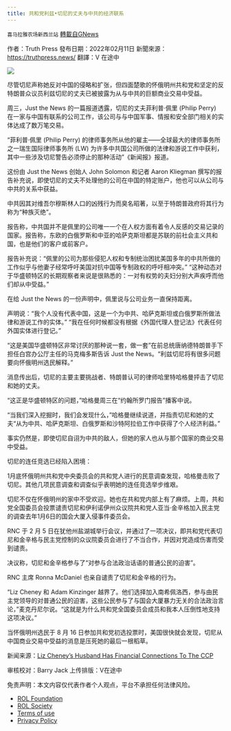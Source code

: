 ```yaml
---
title: 共和党利兹•切尼的丈夫与中共的经济联系
---
```

`喜马拉雅农场新西兰站` [轉載自GNews](https://gnews.org/zh-hans/1988424/)

作者：Truth Press
發布日期：2022年02月11日
新聞來源：https://truthpress.news/
翻譯：V 在途中

![](https://assets.gnews.org/wp-content/uploads/2022/02/2116.jpg)

尽管切尼声称她反对中国的侵略和扩张，但四面楚歌的怀俄明州共和党和坚定的反特朗普众议员利兹切尼的丈夫已被披露为从与中共的巨额商业交易中受益。

周三，Just the News 的一篇报道透露，切尼的丈夫菲利普·佩里 (Philip Perry) 在一家与中国有联系的公司工作，该公司与与中国军事、情报和安全部门相关的实体达成了数万笔交易。

“菲利普·佩里 (Philip Perry) 的律师事务所从他的雇主——全球最大的律师事务所之一瑞生国际律师事务所 (LW) 为许多中共国公司所做的法律和游说工作中获利，其中一些涉及切尼警告必须停止的那种活动”《新闻报》报道。

这份由 Just the News 创始人 John Solomon 和记者 Aaron Kliegman 撰写的报告补充说，即使切尼的丈夫不处理他的公司在中国的特定账户，他也可以从公司与中共的关系中获益。

中共因其对维吾尔穆斯林人口的凶残行为而臭名昭著，以至于特朗普政府将其行为称为“种族灭绝”。

报告称，中共国并不是佩里的公司唯一一个在人权方面有着令人反感的交易记录的国家。报告称，东欧的白俄罗斯和中亚的哈萨克斯坦都是苏联的前社会主义共和国，也是他们的客户或前客户。

报告补充说：“佩里的公司为那些侵犯人权和专制统治困扰美国多年的中共所做的工作似乎与他妻子经常呼吁美国对抗中国等专制政权的呼吁相冲突。” “这种动态对于华盛顿特区的长期观察者来说是很熟悉的：一对有权势的夫妇分别大声疾呼而他们却从中受益。”

在给 Just the News 的一份声明中，佩里说与公司业务一直保持距离。

声明说：“我个人没有代表中国，这是一个为中共、哈萨克斯坦或白俄罗斯所做法律和游说工作的实体。” “我在任何时候都没有根据《外国代理人登记法》代表任何外国实体进行登记。”

“这是美国华盛顿特区非常讨厌的那种说一套，做一套”在前总统唐纳德特朗普手下担任白宫办公厅主任的马克梅多斯告诉 Just the News。“利兹切尼将有很多问题要向怀俄明州选民解释。”

消息传出后，切尼的主要主要挑战者、特朗普认可的律师哈里特哈格曼抨击了切尼和她的丈夫。

“这正是华盛顿特区的问题，”哈格曼周三在“约翰所罗门报告”播客中说。

“当我们深入挖掘时，我们会发现什么，”哈格曼继续说道，并指责切尼和她的丈夫“从为中共、哈萨克斯坦、白俄罗斯和沙特阿拉伯工作中获得了个人经济利益。”

事实仍然是，即使切尼自诩为中共的敌人，但她的家人也从与那个国家的商业交易中受益。

切尼的连任竞选已经陷入困境：

1月底怀俄明州共和党中央委员会的共和党人进行的民意调查发现，哈格曼击败了切尼。其他几项民意调查和调查似乎表明她的连任竞选举步维艰。

切尼不仅在怀俄明州的家中不受欢迎。她也在共和党内部上有了麻烦。上周，共和党全国委员会投票谴责切尼和伊利诺伊州众议院共和党人亚当·金辛格加入民主党的调查去年1月6日的国会大厦入侵事件委员会。

RNC 于 2 月 5 日在犹他州盐湖城举行会议，并通过了一项决议，即共和党代表切尼和金辛格与民主党控制的众议院委员会进行了不当合作，并因对党造成伤害而受到谴责。

决议称，切尼和金辛格参与了“对参与合法政治话语的普通公民的迫害”。

RNC 主席 Ronna McDaniel 也亲自谴责了切尼和金辛格的行为。

“Liz Cheney 和 Adam Kinzinger 越界了。他们选择加入南希佩洛西，参与由民主党领导的对普通公民的迫害，这些公民参与了与国会大厦暴力无关的合法政治言论，”麦克丹尼尔说。“这就是为什么共和党全国委员会成员和我本人压倒性地支持这项决议。”

当怀俄明州选民于 8 月 16 日参加共和党初选投票时，美国很快就会发现，切尼从中国商业交易中受益的消息是压死她的最后一根稻草。

新闻来源：[Liz Cheney’s Husband Has Financial Connections To The CCP](https://truthpress.news/news/liz-cheneys-husband-has-financial-connections-to-the-ccp/)

审核校对：Barry Jack
上传排版：V在途中

 

免责声明：本文内容仅代表作者个人观点，平台不承担任何法律风险。

- [ROL Foundation](https://rolfoundation.org/)
- [ROL Society](https://rolsociety.org/)
- [Terms of use](https://gnews.org/terms-of-use-3/)
- [Privacy Policy](https://gnews.org/privacy-policy/)
